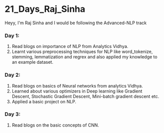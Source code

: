 # 21_Days_Raj_Sinha
Heyy, I'm Raj Sinha and I would be following the Advanced-NLP track

### Day 1:
1. Read blogs on importance of NLP from Analytics Vidhya.
2. Learnt various preprocessing techniques for NLP like word_tokenize, stemming, lemmatization and regrex and also applied my knowledge to an example dataset.

### Day 2:
1. Read blogs on basics of Neural networks from analytics Vidhya.
2. Learned about various optimizers in Deep learning like Gradient Descent, Stochastic Gradient Descent, Mini-batch gradient descent etc.
3. Applied a basic project on NLP.  

### Day 3:
1. Read blogs on the basic concepts of CNN.
